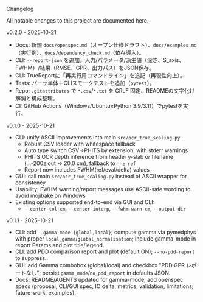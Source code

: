 Changelog

All notable changes to this project are documented here.

v0.2.0 - 2025-10-21

- Docs: 新規 `docs/openspec.md`（オープン仕様ドラフト）、`docs/examples.md`（実行例）、`docs/dependency_check.md`（依存導入）。
- CLI: `--report-json` を追加。入力/パラメータ/派生値（深さ、S_axis、FWHM）/結果（RMSE、GPR、出力パス）をJSON保存。
- CLI: TrueReportに「再実行用コマンドライン」を追記（再現性向上）。
- Tests: パーサ単体＋CLIスモークテストを追加（`pytest`）。
- Repo: `.gitattributes` で `*.csv`/`*.txt` を CRLF 固定、READMEの文字化け解消と構成整理。
- CI: GitHub Actions（Windows/Ubuntu×Python 3.9/3.11）でpytestを実行。

v0.1.0 - 2025-10-21

- CLI: unify ASCII improvements into main `src/ocr_true_scaling.py`.
  - Robust CSV loader with whitespace fallback
  - Auto type switch CSV→PHITS by extension, with stderr warnings
  - PHITS OCR depth inference from header y-slab or filename (…-200z.out → 20.0 cm), fallback to `--z-ref`
  - Report now includes FWHM(ref/eval/delta) values
- GUI: call main `src/ocr_true_scaling.py` instead of ASCII wrapper for consistency
- Usability: FWHM warning/report messages use ASCII-safe wording to avoid mojibake on Windows
- Existing options supported end-to-end via GUI and CLI:
  - `--center-tol-cm`, `--center-interp`, `--fwhm-warn-cm`, `--output-dir`

v0.1.1 - 2025-10-21

- CLI: add `--gamma-mode {global,local}`; compute gamma via pymedphys with proper `local_gamma`/`global_normalisation`; include gamma-mode in report Params and plot title/legend.
- CLI: add PDD comparison report and plot (default ON); `--no-pdd-report` to suppress.
- GUI: add Gamma combobox (global/local) and checkbox "PDD GPR レポートなし"; persist `gamma_mode`/`no_pdd_report` in defaults JSON.
- Docs: README/AGENTS updated for gamma-mode; add openspec specs (proposal, CLI/GUI spec, IO delta, metrics, validation, limitations, future-work, examples).
